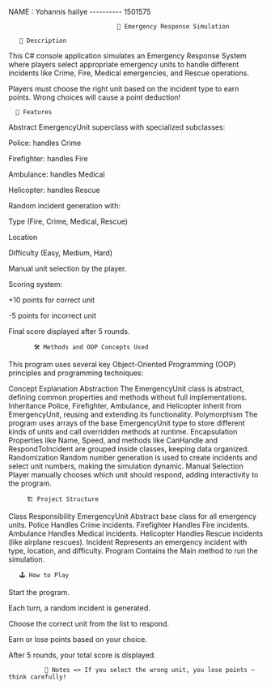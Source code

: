
NAME : Yohannis hailye   ----------   1501575

                                  🚨 Emergency Response Simulation

       📜 Description
This C# console application simulates an Emergency Response System where players select appropriate emergency units to handle different incidents like Crime, Fire, Medical emergencies, and Rescue operations.

Players must choose the right unit based on the incident type to earn points. Wrong choices will cause a point deduction!

      🎯 Features
Abstract EmergencyUnit superclass with specialized subclasses:

Police: handles Crime

Firefighter: handles Fire

Ambulance: handles Medical

Helicopter: handles Rescue

Random incident generation with:

Type (Fire, Crime, Medical, Rescue)

Location

Difficulty (Easy, Medium, Hard)

Manual unit selection by the player.

Scoring system:

+10 points for correct unit

-5 points for incorrect unit

Final score displayed after 5 rounds.

           🛠️ Methods and OOP Concepts Used
           
This program uses several key Object-Oriented Programming (OOP) principles and programming techniques:

  Concept	                                            Explanation
Abstraction	        The EmergencyUnit class is abstract, defining common properties and methods without full implementations.
Inheritance	        Police, Firefighter, Ambulance, and Helicopter inherit from EmergencyUnit, reusing and extending its functionality.
Polymorphism	      The program uses arrays of the base EmergencyUnit type to store different kinds of units and call overridden methods at runtime.
Encapsulation	      Properties like Name, Speed, and methods like CanHandle and RespondToIncident are grouped inside classes, keeping data organized.
Randomization	      Random number generation is used to create incidents and select unit numbers, making the simulation dynamic.
Manual Selection	Player manually chooses which unit should respond, adding interactivity to the program.

         🏗️ Project Structure

   Class	                     Responsibility
EmergencyUnit	      Abstract base class for all emergency units.
Police	              Handles Crime incidents.
Firefighter	          Handles Fire incidents.
Ambulance	          Handles Medical incidents.
Helicopter	          Handles Rescue incidents (like airplane rescues).
Incident	          Represents an emergency incident with type, location, and difficulty.
Program	              Contains the Main method to run the simulation.

       🕹️ How to Play
Start the program.

Each turn, a random incident is generated.

Choose the correct unit from the list to respond.

Earn or lose points based on your choice.

After 5 rounds, your total score is displayed.

              📌 Notes => If you select the wrong unit, you lose points — think carefully!
